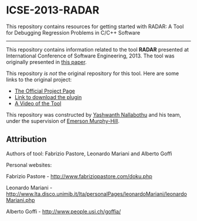 # ICSE-2013-RADAR
This repository contains resources for getting started with RADAR: A Tool for Debugging Regression Problems in C/C++ Software

***

This repository contains information related to the tool **RADAR** presented at International Conference of Software Engineering, 2013. The tool was originally presented in [this paper](http://dl.acm.org/citation.cfm?id=2486999).

This repository _is not_ the original repository for this tool. Here are some links to the original project:

* [The Official Project Page](http://www.lta.disco.unimib.it/tools/bct/?q=node/7)
* [Link to download the plugin]( http://www.lta.disco.unimib.it/downloads/eclipseUpdates/)
* [A Video of the Tool](https://www.youtube.com/watch?v=DMGUgALG-yE)

This repository was constructed by [Yashwanth Nallabothu](https://github.com/YashwanthAsh) and his team, under the supervision of [Emerson Murphy-Hill](https://github.com/CaptainEmerson).

## Attribution

Authors of tool: Fabrizio Pastore, Leonardo Mariani and Alberto Goffi
 
Personal websites: 

Fabrizio Pastore - http://www.fabriziopastore.com/doku.php

Leonardo Mariani - http://www.lta.disco.unimib.it/lta/personalPages/leonardoMariani/leonardoMariani.php

Alberto Goffi - http://www.people.usi.ch/goffia/
